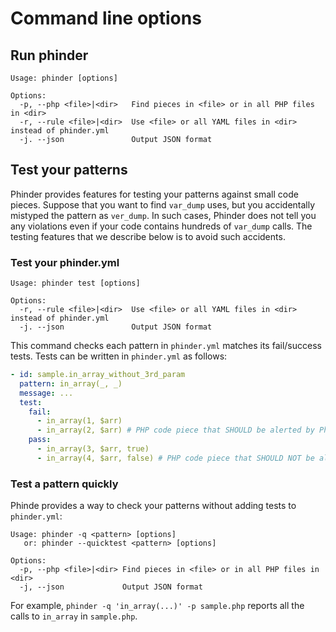 # Command line options

## Run phinder

```
Usage: phinder [options]

Options:
  -p, --php <file>|<dir>   Find pieces in <file> or in all PHP files in <dir>
  -r, --rule <file>|<dir>  Use <file> or all YAML files in <dir> instead of phinder.yml
  -j. --json               Output JSON format
```

## Test your patterns

Phinder provides features for testing your patterns against small code pieces. Suppose that you want to find `var_dump` uses, but you accidentally mistyped the pattern as `ver_dump`. In such cases, Phinder does not tell you any violations even if your code contains hundreds of `var_dump` calls. The testing features that we describe below is to avoid such accidents.

### Test your phinder.yml

```
Usage: phinder test [options]

Options:
  -r, --rule <file>|<dir>  Use <file> or all YAML files in <dir> instead of phinder.yml
  -j. --json               Output JSON format
```

This command checks each pattern in `phinder.yml` matches its fail/success tests. Tests can be written in `phinder.yml` as follows:

```yml
- id: sample.in_array_without_3rd_param
  pattern: in_array(_, _)
  message: ...
  test:
    fail:
      - in_array(1, $arr)
      - in_array(2, $arr) # PHP code piece that SHOULD be alerted by Phinder
    pass:
      - in_array(3, $arr, true)
      - in_array(4, $arr, false) # PHP code piece that SHOULD NOT be alerted by Phinder
```

### Test a pattern quickly

Phinde provides a way to check your patterns without adding tests to `phinder.yml`:

```
Usage: phinder -q <pattern> [options]
   or: phinder --quicktest <pattern> [options]

Options:
  -p, --php <file>|<dir> Find pieces in <file> or in all PHP files in <dir>
  -j, --json             Output JSON format
```

For example, `phinder -q 'in_array(...)' -p sample.php` reports all the calls to `in_array` in `sample.php`.

